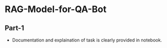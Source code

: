 # RAG-Model-for-QA-Bot

## Part-1
- Documentation and explaination of task is clearly provided in notebook.
